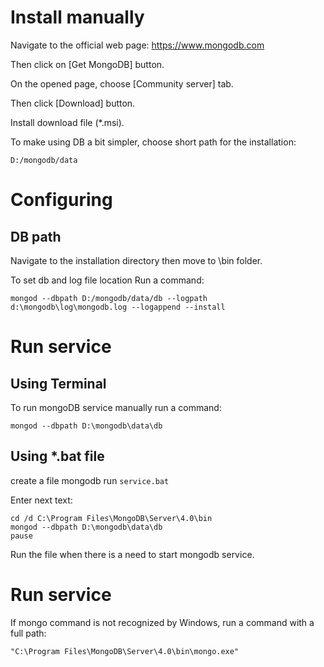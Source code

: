 # Install manually
Navigate to the official web page: https://www.mongodb.com

Then click on [Get MongoDB] button.

On the opened page, choose [Community server] tab.

Then click [Download] button.

Install download file (*.msi).

To make using DB a bit simpler, choose short path for the installation:

`D:/mongodb/data`


# Configuring
## DB path
Navigate to the installation directory then move to \bin folder.

To set db and log file location Run a command:

```
mongod --dbpath D:/mongodb/data/db --logpath d:\mongodb\log\mongodb.log --logappend --install
```

# Run service
## Using Terminal
To run mongoDB service manually run a command:

`mongod --dbpath D:\mongodb\data\db`

## Using \*.bat file
create a file mongodb run `service.bat`

Enter next text:
```
cd /d C:\Program Files\MongoDB\Server\4.0\bin
mongod --dbpath D:\mongodb\data\db
pause
```
Run the file when there is a need to start mongodb service.


# Run service
If mongo command is not recognized by Windows, run a command with a full path:

`"C:\Program Files\MongoDB\Server\4.0\bin\mongo.exe"`
